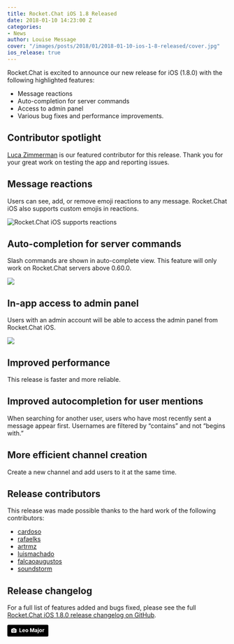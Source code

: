 ```yaml
---
title: Rocket.Chat iOS 1.8 Released
date: 2018-01-10 14:23:00 Z
categories:
- News
author: Louise Message
cover: "/images/posts/2018/01/2018-01-10-ios-1-8-released/cover.jpg"
ios_release: true
---
```


Rocket.Chat is excited to announce our new release for iOS (1.8.0) with the following highlighted features:

- Message reactions
- Auto-completion for server commands
- Access to admin panel
- Various bug fixes and performance improvements.

## Contributor spotlight

[Luca Zimmerman](https://github.com/soundstorm) is our featured contributor for this release. Thank you for your great work on testing the app and reporting issues.

## Message reactions

Users can see, add, or remove emoji reactions to any message. Rocket.Chat iOS also supports custom emojis in reactions.

![Rocket.Chat iOS supports reactions](/images/posts/2018/01/2018-01-09-ios-1-8-released/2018-01-09-ios-1-8-release-reaction-cropped.png)

## Auto-completion for server commands

<div class="left copy">
<p>
Slash commands are shown in auto-complete view. This feature will only work on Rocket.Chat servers above 0.60.0.
</p>
</div>
<div class="right image">
  <p>
    <img src="{{'/images/posts/2018/01/2018-01-09-ios-1-8-released/2018-01-09-ios-1-8-released-slash-commands.png' | relative_url}}"/>
  </p>
</div>
<div class="clear"></div>

## In-app access to admin panel

<div class="left copy">
<p>
Users with an admin account will be able to access the admin panel from Rocket.Chat iOS.
</p>
</div>
<div class="right image">
  <p>
    <img src="{{'/images/posts/2018/01/2018-01-09-ios-1-8-released/2018-01-09-ios-1-8-released-admin-panel' | relative_url}}"/>
  </p>
</div>
<div class="clear"></div>

## Improved performance

This release is faster and more reliable.

## Improved autocompletion for user mentions

When searching for another user, users who have most recently sent a message appear first. Usernames are filtered by “contains” and not “begins with.”

## More efficient channel creation

Create a new channel and add users to it at the same time.

## Release contributors

This release was made possible thanks to the hard work of the following contributors:

<ul>
  <li><a target="_blank" href="https://github.com/cardoso">cardoso</a></li>
  <li><a target="_blank" href="https://github.com/rafaelks">rafaelks</a></li>
  <li><a target="_blank" href="https://github.com/artrmz">artrmz</a></li>
  <li><a target="_blank" href="https://github.com/luismachado">luismachado</a></li>
  <li><a target="_blank" href="https://github.com/falcaoaugustos">falcaoaugustos</a></li>
  <li><a target="_blank" href="https://github.com/soundstorm">soundstorm</a></li>
</ul>

## Release changelog

For a full list of features added and bugs fixed, please see the full [Rocket.Chat iOS 1.8.0 release changelog on GitHub](https://github.com/RocketChat/Rocket.Chat.iOS/releases/tag/v1.8.0).

<a style="background-color:black;color:white;text-decoration:none;padding:4px 6px;font-family:-apple-system, BlinkMacSystemFont, &quot;San Francisco&quot;, &quot;Helvetica Neue&quot;, Helvetica, Ubuntu, Roboto, Noto, &quot;Segoe UI&quot;, Arial, sans-serif;font-size:12px;font-weight:bold;line-height:1.2;display:inline-block;border-radius:3px;" href="https://unsplash.com/@leomajor?utm_medium=referral&amp;utm_campaign=photographer-credit&amp;utm_content=creditBadge" target="_blank" rel="noopener noreferrer" title="Download free do whatever you want high-resolution photos from Leo Major"><span style="display:inline-block;padding:2px 3px;"><svg xmlns="http://www.w3.org/2000/svg" style="height:12px;width:auto;position:relative;vertical-align:middle;top:-1px;fill:white;" viewBox="0 0 32 32"><title>unsplash-logo</title><path d="M20.8 18.1c0 2.7-2.2 4.8-4.8 4.8s-4.8-2.1-4.8-4.8c0-2.7 2.2-4.8 4.8-4.8 2.7.1 4.8 2.2 4.8 4.8zm11.2-7.4v14.9c0 2.3-1.9 4.3-4.3 4.3h-23.4c-2.4 0-4.3-1.9-4.3-4.3v-15c0-2.3 1.9-4.3 4.3-4.3h3.7l.8-2.3c.4-1.1 1.7-2 2.9-2h8.6c1.2 0 2.5.9 2.9 2l.8 2.4h3.7c2.4 0 4.3 1.9 4.3 4.3zm-8.6 7.5c0-4.1-3.3-7.5-7.5-7.5-4.1 0-7.5 3.4-7.5 7.5s3.3 7.5 7.5 7.5c4.2-.1 7.5-3.4 7.5-7.5z"></path></svg></span><span style="display:inline-block;padding:2px 3px;">Leo Major</span></a>
